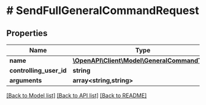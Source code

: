 # # SendFullGeneralCommandRequest

## Properties

Name | Type | Description | Notes
------------ | ------------- | ------------- | -------------
**name** | [**\OpenAPI\Client\Model\GeneralCommandType**](GeneralCommandType.md) |  | [optional]
**controlling_user_id** | **string** |  | [optional]
**arguments** | **array<string,string>** |  | [optional]

[[Back to Model list]](../../README.md#models) [[Back to API list]](../../README.md#endpoints) [[Back to README]](../../README.md)
